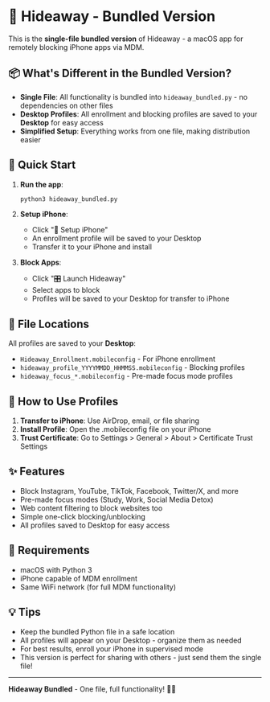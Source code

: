 # 🎯 Hideaway - Bundled Version

This is the **single-file bundled version** of Hideaway - a macOS app for remotely blocking iPhone apps via MDM.

## 📦 What's Different in the Bundled Version?

- **Single File**: All functionality is bundled into `hideaway_bundled.py` - no dependencies on other files
- **Desktop Profiles**: All enrollment and blocking profiles are saved to your **Desktop** for easy access
- **Simplified Setup**: Everything works from one file, making distribution easier

## 🚀 Quick Start

1. **Run the app**:
   ```bash
   python3 hideaway_bundled.py
   ```

2. **Setup iPhone**:
   - Click "📱 Setup iPhone" 
   - An enrollment profile will be saved to your Desktop
   - Transfer it to your iPhone and install

3. **Block Apps**:
   - Click "🎛️ Launch Hideaway"
   - Select apps to block
   - Profiles will be saved to your Desktop for transfer to iPhone

## 📁 File Locations

All profiles are saved to your **Desktop**:
- `Hideaway_Enrollment.mobileconfig` - For iPhone enrollment
- `hideaway_profile_YYYYMMDD_HHMMSS.mobileconfig` - Blocking profiles
- `hideaway_focus_*.mobileconfig` - Pre-made focus mode profiles

## 📱 How to Use Profiles

1. **Transfer to iPhone**: Use AirDrop, email, or file sharing
2. **Install Profile**: Open the .mobileconfig file on your iPhone
3. **Trust Certificate**: Go to Settings > General > About > Certificate Trust Settings

## ✨ Features

- Block Instagram, YouTube, TikTok, Facebook, Twitter/X, and more
- Pre-made focus modes (Study, Work, Social Media Detox)
- Web content filtering to block websites too
- Simple one-click blocking/unblocking
- All profiles saved to Desktop for easy access

## 🔧 Requirements

- macOS with Python 3
- iPhone capable of MDM enrollment
- Same WiFi network (for full MDM functionality)

## 💡 Tips

- Keep the bundled Python file in a safe location
- All profiles will appear on your Desktop - organize them as needed  
- For best results, enroll your iPhone in supervised mode
- This version is perfect for sharing with others - just send them the single file!

---

**Hideaway Bundled** - One file, full functionality! 🎯📱